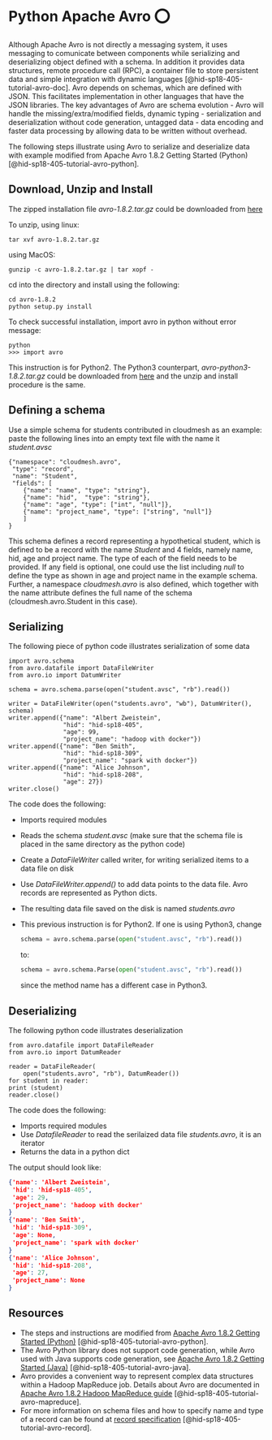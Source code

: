 # Python Apache Avro :o:

Although Apache Avro is not directly a messaging system, it uses
messaging to comunicate between components while serializing and
deserializing object defined with a schema. In addition it provides
data structures, remote procedure call (RPC), a container file to
store persistent data and simple integration with dynamic languages
[@hid-sp18-405-tutorial-avro-doc]. Avro depends on schemas, which are
defined with JSON. This facilitates implementation in other languages
that have the JSON libraries. The key advantages of Avro are schema
evolution - Avro will handle the missing/extra/modified fields,
dynamic typing - serialization and deserialization without code
generation, untagged data - data encoding and faster data processing
by allowing data to be written without overhead.

The following steps illustrate using Avro to serialize and deserialize
data with example modified from Apache Avro 1.8.2 Getting Started
(Python) [@hid-sp18-405-tutorial-avro-python].

## Download, Unzip and Install

The zipped installation file *avro-1.8.2.tar.gz* could be downloaded
from
[here](<http://mirrors.ocf.berkeley.edu/apache/avro/avro-1.8.2/py/>)

To unzip, using linux:
    
    tar xvf avro-1.8.2.tar.gz

using MacOS:

    gunzip -c avro-1.8.2.tar.gz | tar xopf -

cd into the directory and install using the following:

    cd avro-1.8.2
    python setup.py install

To check successful installation, import avro in python without error
message:
    
    python
    >>> import avro

This instruction is for Python2. The Python3 counterpart,
*avro-python3-1.8.2.tar.gz* could be downloaded from
[here](<http://mirrors.sonic.net/apache/avro/avro-1.8.2/py3/>) and the unzip and install procedure is the same.

## Defining a schema

Use a simple schema for students contributed in cloudmesh as an
example: paste the following lines into an empty text file with the
name it *student.avsc*

    {"namespace": "cloudmesh.avro",
     "type": "record",
     "name": "Student",
     "fields": [
        {"name": "name", "type": "string"},
        {"name": "hid",  "type": "string"},
        {"name": "age", "type": ["int", "null"]},
        {"name": "project_name", "type": ["string", "null"]}
        ]
    }

This schema defines a record representing a hypothetical student,
which is defined to be a record with the name *Student* and 4 fields,
namely name, hid, age and project name. The type of each of the field
needs to be provided. If any field is optional, one could use the list
including *null* to define the type as shown in age and project name
in the example schema. Further, a namespace *cloudmesh.avro* is also
defined, which together with the name attribute defines the full name
of the schema (cloudmesh.avro.Student in this case).


## Serializing 

The following piece of python code illustrates serialization of some
data

    import avro.schema
    from avro.datafile import DataFileWriter
    from avro.io import DatumWriter

    schema = avro.schema.parse(open("student.avsc", "rb").read())

    writer = DataFileWriter(open("students.avro", "wb"), DatumWriter(), schema)
    writer.append({"name": "Albert Zweistein",
                   "hid": "hid-sp18-405",
                   "age": 99,
                   "project_name": "hadoop with docker"})
    writer.append({"name": "Ben Smith",
                   "hid": "hid-sp18-309",
                   "project_name": "spark with docker"})
    writer.append({"name": "Alice Johnson",
                   "hid": "hid-sp18-208",
                   "age": 27})
    writer.close()

The code does the following:

* Imports required modules
* Reads the schema *student.avsc* (make sure that the schema file is
  placed in the same directory as the python code)
* Create a *DataFileWriter* called writer, for writing serialized
  items to a data file on disk
* Use *DataFileWriter.append()* to add data points to the data
  file. Avro records are represented as Python dicts.
* The resulting data file saved on the disk is named *students.avro*
* This previous instruction is for Python2. If one is using Python3,
  change

  ```python
  schema = avro.schema.parse(open("student.avsc", "rb").read())
  ```
  
  to:

  ```python
  schema = avro.schema.Parse(open("student.avsc", "rb").read())
  ```
  
  since the method name has a different case in Python3.

## Deserializing

The following python code illustrates deserialization 

    from avro.datafile import DataFileReader
    from avro.io import DatumReader

    reader = DataFileReader(
        open("students.avro", "rb"), DatumReader())
    for student in reader:
    print (student)
    reader.close()

The code does the following:

* Imports required modules
* Use *DatafileReader* to read the serilaized data file
  *students.avro*, it is an iterator
* Returns the data in a python dict

The output should look like:

```json
{'name': 'Albert Zweistein',
 'hid': 'hid-sp18-405', 
 'age': 29,
 'project_name': 'hadoop with docker'
}
{'name': 'Ben Smith',
 'hid': 'hid-sp18-309',
 'age': None,
 'project_name': 'spark with docker'
}
{'name': 'Alice Johnson',
 'hid': 'hid-sp18-208',
 'age': 27,
 'project_name': None
}
```

## Resources

* The steps and instructions are modified from
  [Apache Avro 1.8.2 Getting Started (Python)](<http://avro.apache.org/docs/1.8.2/gettingstartedpython.html>)
  [@hid-sp18-405-tutorial-avro-python].
* The Avro Python library does not support code generation, while Avro
  used with Java supports code generation, see
  [Apache Avro 1.8.2 Getting Started (Java)](<http://avro.apache.org/docs/1.8.2/gettingstartedjava.html>)
  [@hid-sp18-405-tutorial-avro-java].
* Avro provides a convenient way to represent complex data structures
  within a Hadoop MapReduce job. Details about Avro are documented in
  [Apache Avro 1.8.2 Hadoop MapReduce guide](<http://avro.apache.org/docs/1.8.2/mr.html>)
  [@hid-sp18-405-tutorial-avro-mapreduce].
* For more information on schema files and how to specify name and
  type of a record can be found at
  [record specification](<http://avro.apache.org/docs/1.8.2/spec.html#schema_record>)
  [@hid-sp18-405-tutorial-avro-record].






